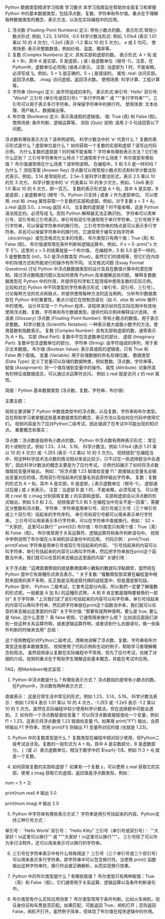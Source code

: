 Python 数据类型精讲学习指南
学习要点
本学习指南旨在帮助你全面复习和掌握 Python 中的基本数据类型，包括浮点数、复数、字符串和布尔值。重点在于理解每种数据类型的概念、表示方法、以及在实际编程中的应用。

1. 浮点数 (Floating-Point Numbers)
定义: 带有小数点的数。
表示形式:常规小数点形式: 例如, 1.23, 3.14159, -0.5
科学计数法形式: 例如, 1.01e4 (表示 1.01 乘以 10 的 4 次方), -1.2e5 (表示 -1.2 乘以 10 的 5 次方)。 e 或 E 均可。
使用场景: 表示非整数数值，例如价格、温度、概率等。
2. 复数 (Complex Numbers)
定义: 具有实部和虚部的数。
表示形式: A + Bj 或 A + Bi，其中 A 是实部，B 是虚部，j 或 i 是虚数单位（根号-1）。注意，在Python中，虚数单位必须用j (或者J)表示。
注意: 当虚部为 1 时，不能省略，必须写成 1j。例如，5 + 1j 是正确的，5 + j 是错误的。
属性:.real: 访问实部。返回浮点数。
.imag: 访问虚部。返回浮点数。
使用场景: 科学计算、工程计算等。
3. 字符串 (Strings)
定义: 由字符组成的序列。
表示形式:单引号: 'Hello'
双引号: "World"
三引号 (单引号或双引号): '''多行字符串''' 或 """多行字符串"""。三引号可以用于表示多行字符串，并保留字符串中的换行符。
使用场景: 文本处理、用户输入、数据输出等。
4. 布尔值 (Booleans)
定义: 表示真或假的逻辑值。
值: True (真) 和 False (假)。
使用场景: 条件判断、逻辑运算等。
测验 (Quiz)
说明: 请用 2-3 句话回答以下问题。

浮点数有哪些表示方法？请举例说明。
科学计数法中的 'e' 代表什么？
复数的表示形式是什么？虚部单位是什么？
如何获取一个复数的实部和虚部？请写出代码示例。
为什么复数的虚部是 1 的时候不能省略？
字符串有哪些表示方法？它们有什么区别？
三引号字符串有什么特点？它通常用于什么场景？
布尔类型有哪些值？
布尔值通常用在什么场景？请举例说明。
在编程中，5 和 5.0 是一样的吗？为什么？
测验答案 (Answer Key)
浮点数可以用常规小数点形式和科学计数法形式表示。例如，3.14 是常规形式，2.5e-3 是科学计数法形式，表示 2.5 乘以 10 的负 3 次方。
科学计数法中的 'e' 代表乘以 10 的多少次方。例如，1.0e6 表示 1.0 乘以 10 的 6 次方，即一百万。
复数的表示形式是 A + Bj，其中 A 是实部，B 是虚部，j 是虚数单位 (根号 -1)。Python 只支持 j 或者 J 作为虚部单位。
可以使用 .real 和 .imag 属性获取一个复数的实部和虚部。例如，对于复数 z = 3 + 4j，z.real 返回 3.0，z.imag 返回 4.0。
当复数的虚部是 1 时不能省略，这是 Python 语法规定的。必须写成 1j，否则 Python 解释器无法正确识别。
字符串可以用单引号、双引号和三引号表示。单引号和双引号通常用于单行字符串，三引号用于多行字符串，可以保留字符串中的换行符。
三引号字符串的特点是可以表示多行字符串，并且可以保留字符串中的换行符。它通常用于编写文档字符串（docstrings）或包含格式化文本的场景。
布尔类型只有两个值：True (真) 和 False (假)。
布尔值通常用在条件判断和逻辑运算中。例如，if x > 5: print("x 大于 5")，这里的 x > 5 的结果就是一个布尔值。
在编程中，5 和 5.0 是不一样的。5 是整数类型 (int)，5.0 是浮点数类型 (float)。虽然它们的值相等，但它们在内存中的存储方式和所能进行的操作有所不同。
论文格式问题 (Essay Format Questions)
讨论 Python 中浮点数数据类型的设计及其在数值计算中的潜在限制。探讨浮点数精度问题以及如何使用 Python 库来缓解这些问题。
解释复数数据类型在 Python 中的作用，并提供在科学和工程领域中使用复数的实际示例。
比较和对比 Python 中不同类型的字符串表示形式（单引号、双引号、三引号）。讨论每种方法的优点和缺点，并提供使用每种方法的适当用例。
分析布尔数据类型在 Python 中的重要性，重点介绍它在控制流语句（如 if、else 和 while 循环）中的使用。
设计并实现一个 Python 程序，该程序演示如何在实际应用中有效地使用浮点数、复数、字符串和布尔数据类型。提供代码示例并解释设计选择。
术语表 (Glossary)
浮点数 (Floating-Point Number): 带有小数点的数值，用于表示非整数。
科学计数法 (Scientific Notation): 一种表示极大或极小数字的方法，使用基数和指数表示。
复数 (Complex Number): 具有实部和虚部的数，通常表示为 A + Bj。
实部 (Real Part): 复数中不包含虚数单位的部分。
虚部 (Imaginary Part): 复数中包含虚数单位的部分。
字符串 (String): 由字符组成的序列，用于表示文本数据。
布尔值 (Boolean Value): 表示真或假的逻辑值，只有 True 和 False 两个取值。
变量 (Variable): 用于存储数据的命名存储位置。
数据类型 (Data Type): 定义了变量可以存储的数据种类，例如整数、浮点数、字符串等。
赋值 (Assignment): 将一个值存储到变量中的操作。
属性 (Attribute): 对象所具有的特征或数据成员，可以通过点运算符访问。 例如 z.real 就是访问 z 的 real 属性。

简报：Python 基本数据类型 (浮点数、复数、字符串、布尔值)

主要主题：

视频主要讲解了 Python 中数值类型中的浮点数，以及复数、字符串和布尔类型。旨在帮助学习者掌握这些基本数据类型的概念、表示方法以及如何在代码中使用它们。 视频内容是为了应对Python二级考试，因此强调了在考试中可能出现的知识点。
重要概念和事实：

浮点数：浮点数是指带有小数点的数。
Python 中浮点数有两种表示形式：
常见的十进制形式，例如 1.23、3.14、5.19。
科学计数法，例如 1.01e4 (表示 1.01 乘以 10 的 4 次方) 或 -1.2E5 (表示 -1.2 乘以 10 的 5 次方)。 视频提到“在编程当中，用这种科学技术法点数的情况相对来说比较少，只不过在一些选择题当中会遇到”，因此科学计数法的概念主要是为了应付考试。
示例代码展示了如何将浮点数值赋给变量并输出。 例如：“将浮点数 1.23 赋值给变量 f1.”
直接输出变量名会输出变量对应的值，而用双引号括起来的变量名则会原样输出字符串。
复数：复数的形式为 A + Bj，其中 A 是实部，B 是虚部，j 表示虚数单位（根号-1）。
虚部通过后缀 j 或 J 来表示。
注意：当虚部 B 是 1 时，不能省略，必须写成 1j。
可以使用 z.real 和 z.imag 分别获取复数 z 的实部和虚部。
实部和虚部会以浮点数的形式输出，例如 5.0 和 2.0。 视频强调“5.0 和 5 在编程当中完全不是一回事”，需要区分整数和浮点数。
字符串：字符串是用单引号、双引号或三引号（三个单引号或三个双引号）括起来的字符序列。
单引号和双引号都可以用来表示单行字符串。
三引号可以用来表示多行字符串，可以在字符串中直接换行。例如：
S2 = '''大家好。
这里可以换行'''
print(S2)
布尔值：布尔类型只有两个值：True（真）和 False（假）。
布尔值常用于关系运算符、逻辑运算符和条件判断语句中。
视频中举例说明了布尔值在火车闸机验证身份中的应用。
代码示例：
print(True)
print(False)
字符串是用单引号或双引号括起来的内容。 “引号括起来的内容可以叫字符串，单引号括起来的内容可以再叫字符串，然后把字符串放在print这个函数当中来，我们就可以任意的来去输出这里面的内容”
关键引用：

关于浮点数: "這裡面實際說的就是數裡面帶小數點的數就叫浮點類型，當然呢在 Python 當中它有兩種形式來去表示。"
关于复数: "複數類型那其實在編程當中相對來說用的真不多啊，反正我是沒用過寫代碼的過程當中，但是還是那句話， Python 當中， Python 二級考試，它會考這部分內容，所以我們一定要了解複數的形式呢，一般都是 A 加 BJ 的這種形式啊， A 和 B 肯定都是隨時要替換的一部分"
关于字符串: "上次我们说了说引号括起来的内容可以叫字符串，单引号括起来的内容可以再叫字符串，然后把字符串放在print这个函数当中来，我们就可以任意的来去输出这里面的内容"
关于布尔值: "那要有就两种值啊，要么是 true, 要么是 false, 这什么意思？ 真 false 呢假，它通常用来做什么呢？ 比如说后面我们讲到一些这种关系运算符啊，或者逻辑运算符啊，或者讲到什么衣服语句，做一些条件判断的时候来去用"
总结：

这个视频教程针对Python二级考试，清晰地讲解了浮点数、复数、字符串和布尔类型这些基本数据类型。 视频使用了代码示例和生动的例子，帮助学习者理解概念和用法。 虽然视频承认复数在实际编程中不常用，但为了应付考试，也做了详细的介绍。视频的重点在于帮助学生理解这些基本概念，并能在考试中应用。

FAQ，用Markdown格式呈现：

1. Python 中浮点数是什么？有哪些表示方式？
浮点数指的是带有小数点的数。在Python中，浮点数有两种表示方式：

直接表示： 这是日常生活中常见的形式，例如 1.23，3.14，5.19。
科学计数法表示： 例如 1.01E4 表示 1.01 乘以 10 的 4 次方，-1.2E5 或 -1.2e5 表示 -1.2 乘以 10 的 5 次方。虽然在实际编程中较少使用科学计数法，但在选择题中可能会遇到。
2. 如何将一个浮点数赋值给变量？
可以将浮点数直接赋值给一个变量，例如 f1 = 1.23。这表示将浮点数值 1.23 赋值给变量 f1。如果用 print("F1") 输出，会原样输出 F1 字符串，而用 print(F1) 则输出 F1 变量所对应的值 (也就是 1.23)。

3. Python 中的复数类型是什么？
复数类型在编程中相对较少使用，但Python二级考试会涉及。复数的一般形式为 A + Bj，其中 A 是实数部分，B 是虚数部分。 j（或 J）表示虚数单位，相当于数学中的 $\sqrt{-1}$。例如 11.3 + 4j 就是一个复数。

4. 如何获取复数的实部和虚部？
如果有一个复数 z，可以使用 z.real 获取它的实部，使用 z.imag 获取它的虚部。返回值是浮点数类型。例如：

num = 5 + 2j

print(num.real)  # 输出 5.0

print(num.imag)  # 输出 2.0

5. Python 中字符串有哪些表示方式？
字符串是用引号括起来的内容。Python支持三种引号方式：

单引号： 'Hello World'
双引号： "Hello Kitty"
三引号（单引号或双引号）： '''大家好！\n这里可以换行''' 或 """大家好！\n这里可以换行"""。
三引号除了可以作为多行注释外，还可以用来表示可以换行的字符串。

6. 三引号在字符串表示中有什么特殊用途？
三引号（三个单引号或三个双引号）可以用来表示多行字符串，即字符串中可以包含换行符。当使用 print() 函数输出这种字符串时，换行符会被正确解析，从而实现换行效果。

7. Python 中的布尔类型是什么？有哪些取值？
布尔类型只有两种取值：True（真）和 False（假）。它们通常用于关系运算、逻辑运算以及条件判断语句中。

8. 布尔类型有什么实际应用场景？
布尔类型常用于条件判断。比如火车闸机，验证身份证和车票是否匹配。如果匹配，可能返回 True，闸机打开；否则返回 False，闸机不打开。虽然例子简单，但体现了布尔值在程序逻辑中的作用。

